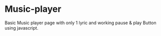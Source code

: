 # Music-player
Basic Music player page with only 1 lyric and working pause & play Button using javascript.
